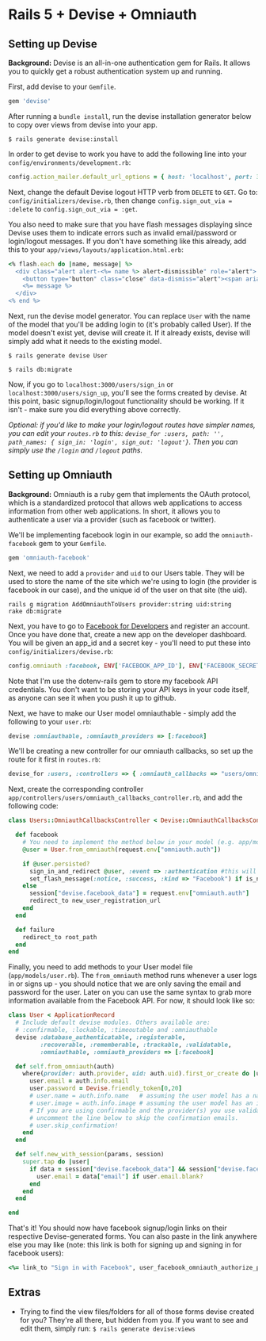 # Rails 5 + Devise + Omniauth

## Setting up Devise

**Background:** Devise is an all-in-one authentication gem for Rails. It allows you to quickly get a robust authentication system up and running. 

First, add devise to your `Gemfile`.
```ruby
gem 'devise'
```

After running a `bundle install`, run the devise installation generator below to copy over views from devise into your app.
```
$ rails generate devise:install
```

In order to get devise to work you have to add the following line into your `config/environments/development.rb`:
```ruby
config.action_mailer.default_url_options = { host: 'localhost', port: 3000 }
```

Next, change the default Devise logout HTTP verb from `DELETE` to `GET`. Go to: `config/initializers/devise.rb`, then change `config.sign_out_via = :delete` to `config.sign_out_via = :get`.

You also need to make sure that you have flash messages displaying since Devise uses them to indicate errors such as invalid email/password or login/logout messages. If you don't have something like this already, add this to your `app/views/layouts/application.html.erb`:

```ruby
<% flash.each do |name, message| %>
  <div class="alert alert-<%= name %> alert-dismissible" role="alert">
    <button type="button" class="close" data-dismiss="alert"><span aria-hidden="true">&times;</span><span class="sr-only">Close</span></button>
    <%= message %>
  </div>
<% end %>
```

Next, run the devise model generator. You can replace `User` with the name of the model that you'll be adding login to (it's probably called User). If the model doesn't exist yet, devise will create it. If it already exists, devise will simply add what it needs to the existing model. 

```
$ rails generate devise User
```

```
$ rails db:migrate
```

Now, if you go to `localhost:3000/users/sign_in` or `localhost:3000/users/sign_up`, you'll see the forms created by devise. At this point, basic signup/login/logout functionality should be working. If it isn't - make sure you did everything above correctly.

_Optional: if you'd like to make your login/logout routes have simpler names, you can edit your `routes.rb` to this: `devise_for :users, path: '', path_names: { sign_in: 'login', sign_out: 'logout'}`. Then you can simply use the `/login` and `/logout` paths._


## Setting up Omniauth

**Background:** Omniauth is a ruby gem that implements the OAuth protocol, which is a standardized protocol that allows web applications to access information from other web applications. In short, it allows you to authenticate a user via a provider (such as facebook or twitter).


We'll be implementing facebook login in our example, so add the `omniauth-facebook` gem to your `Gemfile`.
```ruby
gem 'omniauth-facebook'
```

Next, we need to add a `provider` and `uid` to our Users table. They will be used to store the name of the site which we're using to login (the provider is facebook in our case), and the unique id of the user on that site (the uid). 
```
rails g migration AddOmniauthToUsers provider:string uid:string
rake db:migrate
```

Next, you have to go to [Facebook for Developers](http://developers.facebook.com "Facebook for Developers") and register an account. Once you have done that, create a new app on the developer dashboard. You will be given an app_id and a secret key - you'll need to put these into `config/initializers/devise.rb`:
```ruby
config.omniauth :facebook, ENV['FACEBOOK_APP_ID'], ENV['FACEBOOK_SECRET']
```
Note that I'm use the dotenv-rails gem to store my facebook API credentials. You don't want to be storing your API keys in your code itself, as anyone can see it when you push it up to github. 

Next, we have to make our User model omniauthable - simply add the following to your `user.rb`:
```ruby
devise :omniauthable, :omniauth_providers => [:facebook]
```

We'll be creating a new controller for our omniauth callbacks, so set up the route for it first in `routes.rb`:
```ruby
devise_for :users, :controllers => { :omniauth_callbacks => "users/omniauth_callbacks" }
```

Next, create the corresponding controller `app/controllers/users/omniauth_callbacks_controller.rb`, and add the following code:

```ruby
class Users::OmniauthCallbacksController < Devise::OmniauthCallbacksController

  def facebook
    # You need to implement the method below in your model (e.g. app/models/user.rb)
    @user = User.from_omniauth(request.env["omniauth.auth"])

    if @user.persisted?
      sign_in_and_redirect @user, :event => :authentication #this will throw if @user is not activated
      set_flash_message(:notice, :success, :kind => "Facebook") if is_navigational_format?
    else
      session["devise.facebook_data"] = request.env["omniauth.auth"]
      redirect_to new_user_registration_url
    end
  end

  def failure
    redirect_to root_path
  end
end
```

Finally, you need to add methods to your User model file (`app/models/user.rb`). The `from_omniauth` method runs whenever a user logs in or signs up - you should notice that we are only saving the email and password for the user. Later on you can use the same syntax to grab more information available from the Facebook API. For now, it should look like so:

```ruby
class User < ApplicationRecord
  # Include default devise modules. Others available are:
  # :confirmable, :lockable, :timeoutable and :omniauthable
  devise :database_authenticatable, :registerable,
         :recoverable, :rememberable, :trackable, :validatable,
         :omniauthable, :omniauth_providers => [:facebook]

  def self.from_omniauth(auth)
    where(provider: auth.provider, uid: auth.uid).first_or_create do |user|
      user.email = auth.info.email
      user.password = Devise.friendly_token[0,20]
      # user.name = auth.info.name   # assuming the user model has a name
      # user.image = auth.info.image # assuming the user model has an image
      # If you are using confirmable and the provider(s) you use validate emails, 
      # uncomment the line below to skip the confirmation emails.
      # user.skip_confirmation!
    end
  end

  def self.new_with_session(params, session)
    super.tap do |user|
      if data = session["devise.facebook_data"] && session["devise.facebook_data"]["extra"]["raw_info"]
        user.email = data["email"] if user.email.blank?
      end
    end
  end

end
```

That's it! You should now have facebook signup/login links on their respective Devise-generated forms. You can also paste in the link anywhere else you may like (note: this link is both for signing up and signing in for facebook users): 
```ruby
<%= link_to "Sign in with Facebook", user_facebook_omniauth_authorize_path %>`
```



## Extras

* Trying to find the view files/folders for all of those forms devise created for you? They're all there, but hidden from you. If you want to see and edit them, simply run: ```$ rails generate devise:views```

